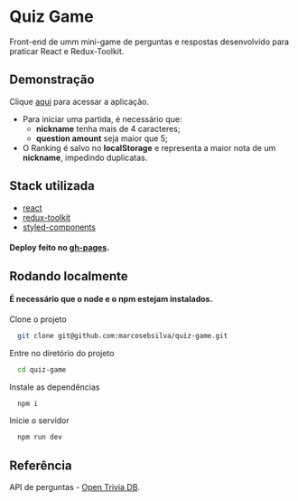 
# Quiz Game

Front-end de umm mini-game de perguntas e respostas desenvolvido para praticar React e Redux-Toolkit. 



## Demonstração

Clique [aqui](https://marcosebsilva.github.io/quiz-game/) para acessar a aplicação.

- Para iniciar uma partida, é necessário que:
    - **nickname** tenha mais de 4 caracteres;
    - **question amount** seja maior que 5;
- O Ranking é salvo no **localStorage** e representa a maior nota de um **nickname**, impedindo duplicatas.


## Stack utilizada

- [react](https://github.com/facebook/react/)
- [redux-toolkit](https://github.com/reduxjs/redux-toolkit)
- [styled-components](https://github.com/styled-components/styled-components)

#### Deploy feito no [gh-pages](https://docs.github.com/pt/pages/getting-started-with-github-pages/creating-a-github-pages-site).




## Rodando localmente

#### É necessário que o node e o npm estejam instalados.

Clone o projeto

```bash
  git clone git@github.com:marcosebsilva/quiz-game.git
```

Entre no diretório do projeto

```bash
  cd quiz-game
```

Instale as dependências

```bash
  npm i
```

Inicie o servidor

```bash
  npm run dev
```


## Referência

API de perguntas - [Open Trivia DB](https://opentdb.com/api_config.php).
